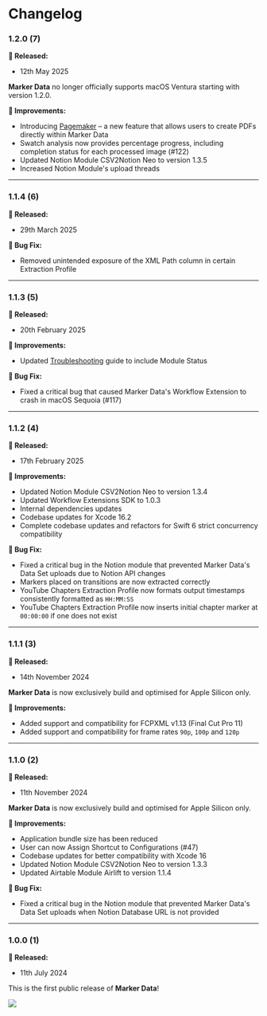 # Changelog

### 1.2.0 (7)

**🎉 Released:**
- 12th May 2025

**Marker Data** no longer officially supports macOS Ventura starting with version 1.2.0.

**🔨 Improvements:**
- Introducing [Pagemaker](https://markerdata.theacharya.co/user-guide/pagemaker/) – a new feature that allows users to create PDFs directly within Marker Data
- Swatch analysis now provides percentage progress, including completion status for each processed image (#122)
- Updated Notion Module CSV2Notion Neo to version 1.3.5
- Increased Notion Module's upload threads

---

### 1.1.4 (6)

**🎉 Released:**
- 29th March 2025

**🐞 Bug Fix:**
- Removed unintended exposure of the XML Path column in certain Extraction Profile

---

### 1.1.3 (5)

**🎉 Released:**
- 20th February 2025

**🔨 Improvements:**
- Updated [Troubleshooting](https://markerdata.theacharya.co/troubleshooting/) guide to include Module Status

**🐞 Bug Fix:**
- Fixed a critical bug that caused Marker Data's Workflow Extension to crash in macOS Sequoia (#117)

---

### 1.1.2 (4)

**🎉 Released:**
- 17th February 2025

**🔨 Improvements:**
- Updated Notion Module CSV2Notion Neo to version 1.3.4
- Updated Workflow Extensions SDK to 1.0.3
- Internal dependencies updates
- Codebase updates for Xcode 16.2
- Complete codebase updates and refactors for Swift 6 strict concurrency compatibility

**🐞 Bug Fix:**
- Fixed a critical bug in the Notion module that prevented Marker Data's Data Set uploads due to Notion API changes
- Markers placed on transitions are now extracted correctly
- YouTube Chapters Extraction Profile now formats output timestamps consistently formatted as `HH:MM:SS`
- YouTube Chapters Extraction Profile now inserts initial chapter marker at `00:00:00` if one does not exist

---

### 1.1.1 (3)

**🎉 Released:**
- 14th November 2024

**Marker Data** is now exclusively build and optimised for Apple Silicon only.

**🔨 Improvements:**
- Added support and compatibility for FCPXML v1.13 (Final Cut Pro 11)
- Added support and compatibility for frame rates `90p`, `100p` and `120p`

---

### 1.1.0 (2)

**🎉 Released:**
- 11th November 2024

**Marker Data** is now exclusively build and optimised for Apple Silicon only.

**🔨 Improvements:**
- Application bundle size has been reduced
- User can now Assign Shortcut to Configurations (#47)
- Codebase updates for better compatibility with Xcode 16
- Updated Notion Module CSV2Notion Neo to version 1.3.3
- Updated Airtable Module Airlift to version 1.1.4

**🐞 Bug Fix:**
- Fixed a critical bug in the Notion module that prevented Marker Data's Data Set uploads when Notion Database URL is not provided

---

### 1.0.0 (1)

**🎉 Released:**
- 11th July 2024

This is the first public release of **Marker Data**!

<p align="left"><img src="https://i.giphy.com/Lp71UWmAAeJHi.webp"></p>
